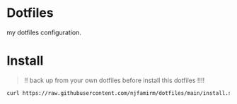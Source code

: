 # Dotfiles

my dotfiles configuration.

# Install

> ‼️ back up from your own dotfiles before install this dotfiles !!!!

```sh
curl https://raw.githubusercontent.com/njfamirm/dotfiles/main/install.sh | bash
```
